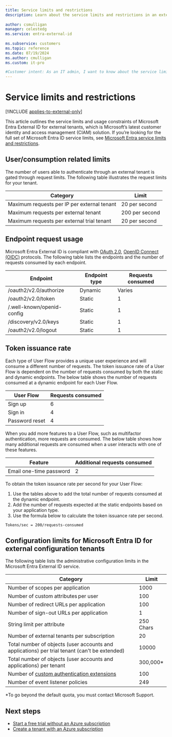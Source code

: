 ```yaml
---
title: Service limits and restrictions
description: Learn about the service limits and restrictions in an external tenant.
 
author: csmulligan
manager: celestedg
ms.service: entra-external-id
 
ms.subservice: customers
ms.topic: reference
ms.date: 07/19/2024
ms.author: cmulligan
ms.custom: it-pro

#Customer intent: As an IT admin, I want to know about the service limits and restrictions in my external tenant.
---
```

# Service limits and restrictions

[!INCLUDE [applies-to-external-only](../includes/applies-to-external-only.md)]

This article outlines the service limits and usage constraints of Microsoft Entra External ID for external tenants, which is Microsoft’s latest customer identity and access management (CIAM) solution. If you’re looking for the full set of Microsoft Entra ID service limits, see [Microsoft Entra service limits and restrictions](/entra/identity/users/directory-service-limits-restrictions).

## User/consumption related limits

The number of users able to authenticate through an external tenant is gated through request limits. The following table illustrates the request limits for your tenant.


|Category |Limit    |
|---------|---------|
|Maximum requests per IP per external tenant       |20 per second  |  
|Maximum requests per external tenant     |200 per second          |
|Maximum requests per external trial tenant     |20 per second          |

## Endpoint request usage

Microsoft Entra External ID is compliant with [OAuth 2.0](https://datatracker.ietf.org/doc/html/rfc6749), [OpenID Connect (OIDC)](https://openid.net/certification/) protocols. The following table lists the endpoints and the number of requests consumed by each endpoint.

|Endpoint                 |Endpoint type     |Requests consumed |
|-----------------------------|---------|------------------|
|/oauth2/v2.0/authorize       |Dynamic  |Varies |
|/oauth2/v2.0/token           |Static   |1                 |
|/.well-known/openid-config   |Static   |1                 |
|/discovery/v2.0/keys         |Static   |1                 |
|/oauth2/v2.0/logout          |Static   |1                 |

## Token issuance rate

Each type of User Flow provides a unique user experience and will consume a different number of requests.
The token issuance rate of a User Flow is dependent on the number of requests consumed by both the static and dynamic endpoints. The below table shows the number of requests consumed at a dynamic endpoint for each User Flow.
<!-- Add MS Graph limits here.-->
|User Flow |Requests consumed    |
|---------|---------|
|Sign up        |6  |
|Sign in        |4   |
|Password reset |4   |

When you add more features to a User Flow, such as multifactor authentication, more requests are consumed. The below table shows how many additional requests are consumed when a user interacts with one of these features.

|Feature |Additional requests consumed    |
|---------|---------|
|Email one-time password      |2   |

To obtain the token issuance rate per second for your User Flow:

1. Use the tables above to add the total number of requests consumed at the dynamic endpoint.
2. Add the number of requests expected at the static endpoints based on your application type.
3. Use the formula below to calculate the token issuance rate per second.

```
Tokens/sec = 200/requests-consumed
```

## Configuration limits for Microsoft Entra ID for external configuration tenants

The following table lists the administrative configuration limits in the Microsoft Entra External ID service.

|Category  |Limit  |
|---------|---------|
|Number of scopes per application        |1000          |
|Number of custom attributes per user      |100         |
|Number of redirect URLs per application       |100         |
|Number of sign-out URLs per application        |1          |
|String limit per attribute      |250 Chars          |
|Number of external tenants per subscription      |20         |
|Total number of objects (user accounts and applications) per trial tenant (can't be extended)| 10000 |
|Total number of objects (user accounts and applications) per tenant | 300,000* |
|Number of [custom authentication extensions](/entra/identity-platform/custom-extension-overview)    |100         |
|Number of event listener policies    |249         |

*To go beyond the default quota, you must contact Microsoft Support.

## Next steps

- [Start a free trial without an Azure subscription](quickstart-trial-setup.md)
- [Create a tenant with an Azure subscription](quickstart-tenant-setup.md)
